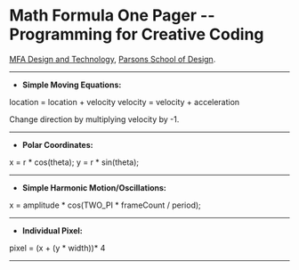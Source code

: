 # Math Formula One Pager -- Programming for Creative Coding

[MFA Design and Technology](http://www.newschool.edu/parsons/mfa-design-technology/), [Parsons School of Design](http://www.newschool.edu/parsons/).

---
* **Simple Moving Equations:** 

 location = location + velocity
 velocity = velocity + acceleration

 Change direction by multiplying velocity by -1.

---
* **Polar Coordinates:**  
 
 x = r * cos(theta);
 y = r * sin(theta);

---
* **Simple Harmonic Motion/Oscillations:** 

x = amplitude * cos(TWO_PI * frameCount / period);

---
* **Individual Pixel:** 

pixel = (x + (y * width))* 4
 
---



